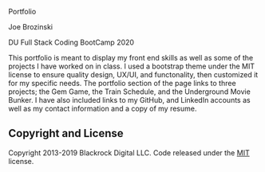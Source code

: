Portfolio

Joe Brozinski

DU Full Stack Coding BootCamp 2020


This portfolio is meant to display my front end skills as well as some of the projects I have worked on in class. I used a bootstrap theme under the MIT license to ensure quality design, UX/UI, and functonality, then customized it for my specific needs. The portfolio section of the page links to three projects; the Gem Game, the Train Schedule, and the  Underground Movie Bunker. I have also included links to my GitHub, and LinkedIn accounts as well as my contact information and a copy of my resume.





## Copyright and License

Copyright 2013-2019 Blackrock Digital LLC. Code released under the [MIT](https://github.com/BlackrockDigital/startbootstrap-freelancer/blob/gh-pages/LICENSE) license.

